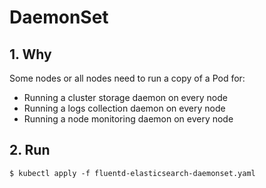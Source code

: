 # DaemonSet

## 1. Why
Some nodes or all nodes need to run a copy of a Pod for:
- Running a cluster storage daemon on every node
- Running a logs collection daemon on every node
- Running a node monitoring daemon on every node

## 2. Run
`$ kubectl apply -f fluentd-elasticsearch-daemonset.yaml`